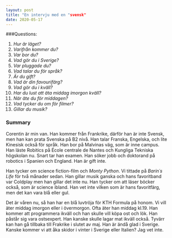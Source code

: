 ```yaml
---
layout: post
title: "En intervju med en "svensk"
date: 2020-05-17
---
```


###Questions:

1. _Hur är läget?_  
2. _Varifrån kommer du?_  
3. _Var bor du?_  
3. _Vad gör du i Sverige?_  
4. _Var pluggade du?_  
5. _Vad talar du för språk?_  
6. _Är du gift?_  
7. _Vad är din favourifärg?_  
8. _Vad gör du i kväll?_  
9. _Har du lust att äta middag imorgon kväll?_  
10. _När äte du för middagen?_  
11. _Vad tycker du om för filmer?_  
12. _Gillar du musik?_  



### Summary
	
Corentin är min van. Han kommer från Frankrike, därför han är inte Svensk, men han kan prata Svenska på B2 nivå. Han talar Franska, Engelska, och lite Kinesisk också för språk. Han bor på Malvinas väg, som är inne campus. Han läste Robitics på École centrale de Nantes och Kungliga Tekniska högskolan nu. Snart tar han examen. Han söker jobb och doktorand på robotics i Spanien och England. Han är gift inte. 

Han tycker om science fiction-film och _Monty Python_. Vi tittade på _Barin´s Life_ för två månader sedan. Han gillar musik ganska och hans favoritband var Coldplay men han gillar det inte nu. Han tycker om att läser böcker också, som är science ibland. Han vet inte vilken som är hans favoritfärg, men det kan vara blå eller gul.

Det är våren nu, så han har en blå luvtröja för KTH Formula på honom. Vi vill äter middag imorgon eller i övermorgon. Ofta äter han middag kl.19. Han kommer att programmera ikväll och han skulle vill köpa ost och lök. Han påstår sig vara ostsexpert. Han kanske skulle lagar mat ikväll också. Tyvärr kan han gå tillbaka till Frakrike i slutet av maj. Han är ändå glad i Sverige. Kanske kommer vi att åka skidor i vinter i Sverige eller Italien? Jag vet inte.
